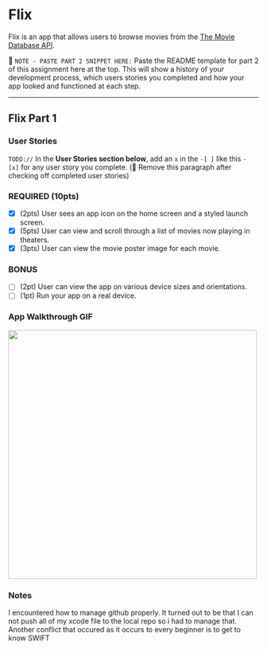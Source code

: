 # Flix

Flix is an app that allows users to browse movies from the [The Movie Database API](http://docs.themoviedb.apiary.io/#).

📝 `NOTE - PASTE PART 2 SNIPPET HERE:` Paste the README template for part 2 of this assignment here at the top. This will show a history of your development process, which users stories you completed and how your app looked and functioned at each step.

---

## Flix Part 1

### User Stories

`TODO://` In the **User Stories section below**, add an `x` in the `-[ ]` like this `- [x]` for any user story you complete. (🚫 Remove this paragraph after checking off completed user stories)

### REQUIRED (10pts)

- [x]  (2pts) User sees an app icon on the home screen and a styled launch screen.
- [x]  (5pts) User can view and scroll through a list of movies now playing in theaters.
- [x]  (3pts) User can view the movie poster image for each movie.

### BONUS

- [ ]  (2pt) User can view the app on various device sizes and orientations.
- [ ]  (1pt) Run your app on a real device.

### App Walkthrough GIF

<img src="http://g.recordit.co/7QpWYtVqpz.gif" width=500><br>

### Notes

I encountered how to manage github properly. It turned out to be that I can not push all of my xcode file to the local repo so i had to manage that. Another conflict that occured as it occurs to every beginner is to get to know SWIFT
